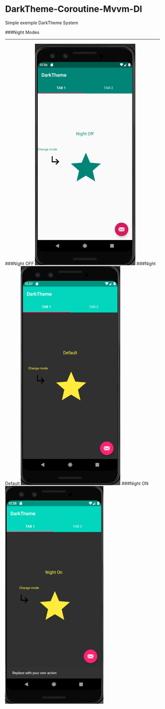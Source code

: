 # DarkTheme-Coroutine-Mvvm-DI
Simple exemple DarkTheme System


###Night Modes
                
----

###Night OFF
![](https://github.com/jaozinfs/DarkTheme-Coroutine-Mvvm-DI/blob/master/img/1.png)
###Night Default
![](https://github.com/jaozinfs/DarkTheme-Coroutine-Mvvm-DI/blob/master/img/2.png)
###Night ON
![](https://github.com/jaozinfs/DarkTheme-Coroutine-Mvvm-DI/blob/master/img/3.png)
